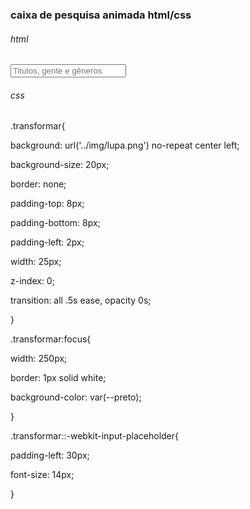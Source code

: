 ###  caixa de pesquisa animada html/css

###### html

<div class="busca">
                <input type="text" class="transformar" placeholder="Titulos, gente e gêneros">
            </div>

###### css

.transformar{

  background: url('../img/lupa.png') no-repeat center left;

  background-size: 20px;

  border: none;

  padding-top: 8px;

  padding-bottom: 8px;

  padding-left: 2px;

  width: 25px;

  z-index: 0;

  transition: all .5s ease, opacity 0s;



}

.transformar:focus{

  width: 250px;

  border: 1px solid white;

  background-color: var(--preto);

}



.transformar::-webkit-input-placeholder{

  padding-left: 30px;

  font-size: 14px;

}